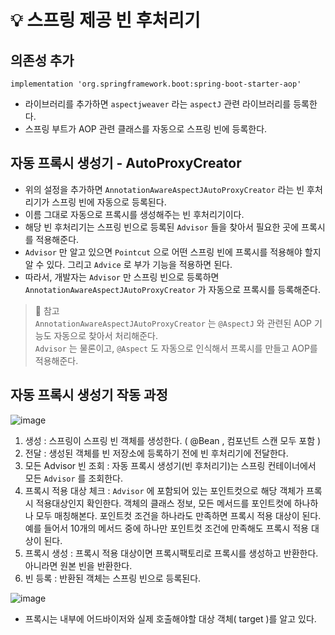 # 💡 스프링 제공 빈 후처리기
## 의존성 추가
```
implementation 'org.springframework.boot:spring-boot-starter-aop'
```
-  라이브러리를 추가하면 `aspectjweaver` 라는 `aspectJ` 관련 라이브러리를 등록한다.
-  스프링 부트가 AOP 관련 클래스를 자동으로 스프링 빈에 등록한다.

## 자동 프록시 생성기 - AutoProxyCreator
- 위의 설정을 추가하면 `AnnotationAwareAspectJAutoProxyCreator` 라는 빈 후처리기가 스프링 빈에 자동으로 등록된다.
- 이름 그대로 자동으로 프록시를 생성해주는 빈 후처리기이다.
- 해당 빈 후처리기는 스프링 빈으로 등록된 `Advisor` 들을 찾아서 필요한 곳에 프록시를 적용해준다.
- `Advisor` 만 알고 있으면 `Pointcut` 으로 어떤 스프링 빈에 프록시를 적용해야 할지 알 수 있다. 그리고 `Advice` 로 부가 기능을 적용하면 된다.
- 따라서, 개발자는 `Advisor` 만 스프링 빈으로 등록하면 `AnnotationAwareAspectJAutoProxyCreator` 가 자동으로 프록시를 등록해준다.

> 📌 참고   
> `AnnotationAwareAspectJAutoProxyCreator` 는 `@AspectJ` 와 관련된 AOP 기능도 자동으로 찾아서 처리해준다.   
> `Advisor` 는 물론이고, `@Aspect` 도 자동으로 인식해서 프록시를 만들고 AOP를 적용해준다.

## 자동 프록시 생성기 작동 과정
![image](https://github.com/shin-je-woo/TIL/assets/39439576/2602757e-dfdd-4f91-9604-d99bfdbf50a8)
1. 생성 : 스프링이 스프링 빈 객체를 생성한다. ( @Bean , 컴포넌트 스캔 모두 포함 )
2. 전달 : 생성된 객체를 빈 저장소에 등록하기 전에 빈 후처리기에 전달한다.
3. 모든 Advisor 빈 조회 : 자동 프록시 생성기(빈 후처리기)는 스프링 컨테이너에서 모든 `Advisor` 를 조회한다.
4. 프록시 적용 대상 체크 : `Advisor` 에 포함되어 있는 포인트컷으로 해당 객체가 프록시 적용대상인지 확인한다. 객체의 클래스 정보, 모든 메서드를 포인트컷에 하나하나 모두 매칭해본다. 포인트컷 조건을 하나라도 만족하면 프록시 적용 대상이
된다. 예를 들어서 10개의 메서드 중에 하나만 포인트컷 조건에 만족해도 프록시 적용 대상이 된다.
5. 프록시 생성 : 프록시 적용 대상이면 프록시팩토리로 프록시를 생성하고 반환한다. 아니라면 원본 빈을 반환한다.
6. 빈 등록 : 반환된 객체는 스프링 빈으로 등록된다.

![image](https://github.com/shin-je-woo/TIL/assets/39439576/5ed06dfc-94d0-40cf-b474-9d94baaa9155)
- 프록시는 내부에 어드바이저와 실제 호출해야할 대상 객체( target )를 알고 있다.
